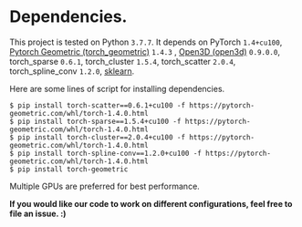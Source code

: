 # Dependencies.
This project is tested on Python `3.7.7`. It depends on PyTorch `1.4+cu100`, [Pytorch Geometric (torch_geometric)](https://github.com/rusty1s/pytorch_geometric) `1.4.3` , [Open3D (open3d)](http://www.open3d.org) `0.9.0.0`, torch_sparse `0.6.1`, torch_cluster `1.5.4`, torch_scatter `2.0.4`, torch_spline_conv `1.2.0`, [sklearn](https://scikit-learn.org/stable/).

Here are some lines of script for installing dependencies.
```
$ pip install torch-scatter==0.6.1+cu100 -f https://pytorch-geometric.com/whl/torch-1.4.0.html
$ pip install torch-sparse==1.5.4+cu100 -f https://pytorch-geometric.com/whl/torch-1.4.0.html
$ pip install torch-cluster==2.0.4+cu100 -f https://pytorch-geometric.com/whl/torch-1.4.0.html
$ pip install torch-spline-conv==1.2.0+cu100 -f https://pytorch-geometric.com/whl/torch-1.4.0.html
$ pip install torch-geometric
```
Multiple GPUs are preferred for best performance.

**If you would like our code to work on different configurations, feel free to file an issue. :)**
